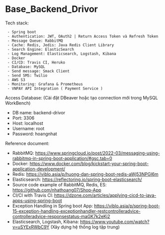 # Base_Backend_Drivor

Tech stack:

     - Spring boot
     - Authentication: JWT, OAuth2 | Return Access Token và Refresh Token
     - Message Queue: RabbitMQ
     - Cache: Redis, Jedis: Java Redis Client Library
     - Search Engine: ElasticSearch
     - Log Management: Elasticsearch, Logstash, Kibana
     - Docker
     - CI/CD: Travis CI, Heruko
     - Database: MySQL
     - Send message: Smack Client
     - Send SMS: Twilio
     - AWS S3 
     - Monitoring: Grafana & Prometheus 
     - VNPAY API Integration ( Payment Service )


Access Database: (Cài đặt DBeaver hoặc tạo connection mới trong MySQL WorkBench)
   - DB name: backend-drivor
   - Port: 3306
   - Host: localhost
   - Username: root
   - Password: hoangnhat


Reference document:
   
   - RabbitMQ: https://www.springcloud.io/post/2022-03/messaging-using-rabbitmq-in-spring-boot-application/#gsc.tab=0
   - Docker: https://www.docker.com/blog/kickstart-your-spring-boot-application-development/
   - Redis: https://viblo.asia/p/huong-dan-spring-boot-redis-aWj53NPGl6m
   - Elasticsearch: https://reflectoring.io/spring-boot-elasticsearch/
   - Source code example of RabbitMQ, Redis, ES: https://github.com/nhathoang07/Shop-App
   - CI/CI with Travis CI: https://dzone.com/articles/applying-cicd-to-java-apps-using-spring-boot
   - Exception Handling in Spring boot App: https://viblo.asia/p/spring-boot-15-exception-handling-exceptionhandler-restcontrolleradvice-controlleradvice-responsestatus-maGK7k2eKj2
   - Elasticsearch, Logstash, Kibana: https://www.youtube.com/watch?v=uSYExRWbC9Y  (Xây dựng hệ thống log tập trung)